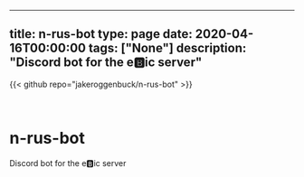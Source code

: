 
---
title: n-rus-bot
type: page
date: 2020-04-16T00:00:00
tags: ["None"]
description: "Discord bot for the e:b:ic server"
---

{{< github repo="jakeroggenbuck/n-rus-bot" >}}

<br>

# n-rus-bot
Discord bot for the e:b:ic server
